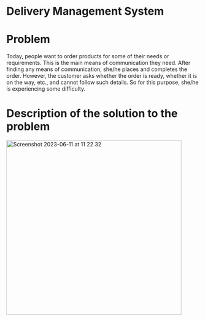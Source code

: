 # Delivery Management System

# Problem

Today, people want to order products for some of their needs or requirements. This is the main means of communication they need. After finding any means of communication, she/he places and completes the order. However, the customer asks whether the order is ready, whether it is on the way, etc., and cannot follow such details. So for this purpose, she/he is experiencing some difficulty.

# Description of the solution to the problem

<img width="456" alt="Screenshot 2023-06-11 at 11 22 32" src="https://github.com/nnamanx/eheheh-practice/assets/88698561/de181ce1-aa76-47fb-8609-ba01ad64380a">

